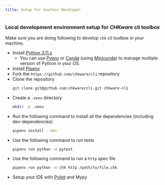 ```yaml
---
title: Setup for toolbox developer
---
```


### Local development environment setup for *CHKware* cli toolbox

Make sure you are doing following to develop `chk` cli toolbox in your machine.

- Install [Python 3.11.x](https://www.python.org/downloads/)
    - You can use [Pyenv](https://github.com/pyenv/pyenv#installation) or [Conda](https://conda.io/projects/conda/en/latest/user-guide/install/index.html) (using [Miniconda](https://docs.conda.io/en/latest/miniconda.html)) to manage multiple version of Python in your OS.
- Install [Pipenv](https://pipenv.pypa.io/en/latest/install/#installing-pipenv)
- Fork the `https://github.com/chkware/cli` repository
- Clone the repository
    ```bash
    git clone git@github.com:chkware/cli.git chkware-cli
    ```
- Create a `.venv` directory 
    ```bash
    mkdir -p .venv
    ```
- Run the following command to install all the dependencies (including dev-dependencies)
    ```bash
    pipenv install --dev
    ```
- Use the following command to run tests
    ```bash
    pipenv run python -m pytest
    ```
- Use the following command to run a `http` spec file
    ```bash
    pipenv run python -m chk http /path/to/file.chk
    ```
- Setup your IDE with [Pylint](https://pylint.readthedocs.io/en/latest/user_guide/installation/ide_integration/index.html) and Mypy